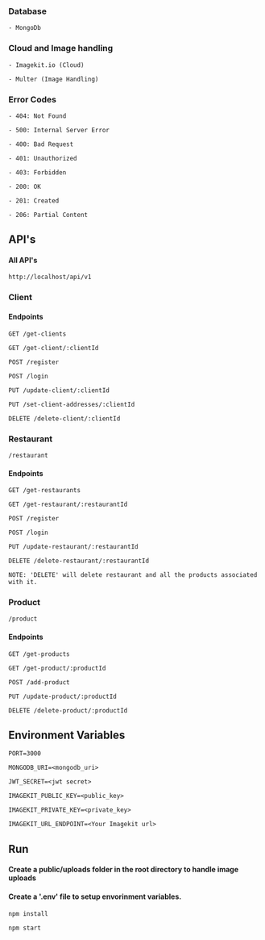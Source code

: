 ### Database

    - MongoDb

### Cloud and Image handling
    
    - Imagekit.io (Cloud)

    - Multer (Image Handling)


### Error Codes

    - 404: Not Found

    - 500: Internal Server Error

    - 400: Bad Request

    - 401: Unauthorized

    - 403: Forbidden

    - 200: OK

    - 201: Created

    - 206: Partial Content

## API's

#### All API's

    http://localhost/api/v1

### Client

#### Endpoints

    GET /get-clients

    GET /get-client/:clientId

    POST /register
    
    POST /login

    PUT /update-client/:clientId

    PUT /set-client-addresses/:clientId

    DELETE /delete-client/:clientId

### Restaurant

    /restaurant

#### Endpoints
    
    GET /get-restaurants

    GET /get-restaurant/:restaurantId

    POST /register

    POST /login

    PUT /update-restaurant/:restaurantId

    DELETE /delete-restaurant/:restaurantId

    NOTE: 'DELETE' will delete restaurant and all the products associated with it.

### Product

    /product

#### Endpoints

    GET /get-products

    GET /get-product/:productId

    POST /add-product

    PUT /update-product/:productId

    DELETE /delete-product/:productId

## Environment Variables 

    PORT=3000

    MONGODB_URI=<mongodb_uri>

    JWT_SECRET=<jwt secret>

    IMAGEKIT_PUBLIC_KEY=<public_key>

    IMAGEKIT_PRIVATE_KEY=<private_key>

    IMAGEKIT_URL_ENDPOINT=<Your Imagekit url>

## Run

#### Create a public/uploads folder in the root directory to handle image uploads
#### Create a '.env' file to setup envorinment variables.

    npm install

    npm start